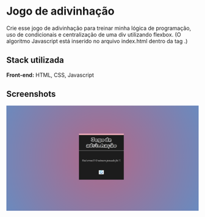 
# Jogo de adivinhação 

Crie esse jogo de adivinhação para treinar minha lógica de programação, uso de condicionais e centralização de uma div utilizando flexbox. (O algoritmo Javascript está inserido no arquivo index.html dentro da tag <script></script>.)


## Stack utilizada

**Front-end:** HTML, CSS, Javascript




## Screenshots

![home portfolio](https://github.com/MoisesssDev/algoritmo_adivinhacao/blob/main/screenshot/jogo-advinhacao.png?raw=true)




